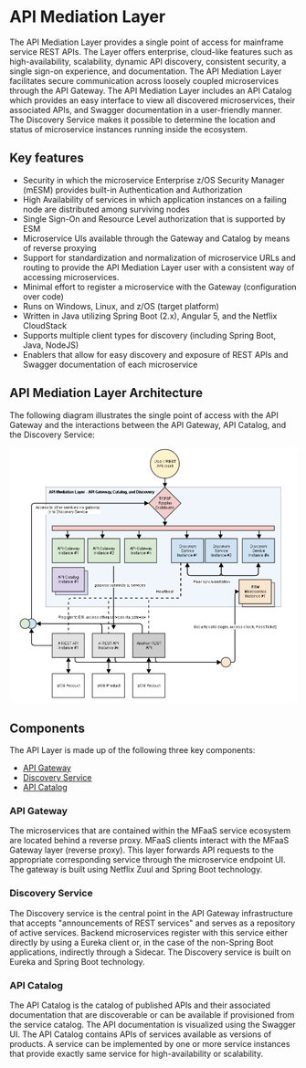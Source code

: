 # API Mediation Layer

The API Mediation Layer provides a single point of access for mainframe service REST APIs. The Layer offers enterprise, cloud-like features such as high-availability, scalability, dynamic API discovery, consistent security, a single sign-on experience, and documentation. The API Mediation Layer facilitates secure communication across loosely coupled microservices through the API Gateway. The API Mediation Layer includes an API Catalog which provides an easy interface to view all discovered microservices, their associated APIs, and Swagger documentation in a user-friendly manner. The Discovery Service makes it possible to determine the location and status of microservice instances running inside the ecosystem.  

## Key features  
* Security in which the microservice Enterprise z/OS Security Manager (mESM) provides built-in Authentication and Authorization
* High Availability of services in which application instances on a failing node are distributed among surviving nodes
* Single Sign-On and Resource Level authorization that is supported by ESM
* Microservice UIs available through the Gateway and Catalog by means of reverse proxying
* Support for standardization and normalization of microservice URLs and routing to provide the API Mediation Layer user with a consistent way of accessing microservices.
* Minimal effort to register a microservice with the Gateway (configuration over code)
* Runs on Windows, Linux, and z/OS (target platform)
* Written in Java utilizing Spring Boot (2.x), Angular 5, and the Netflix CloudStack
* Supports multiple client types for discovery (including Spring Boot, Java, NodeJS)
* Enablers that allow for easy discovery and exposure of REST APIs and Swagger documentation of each microservice 

## API Mediation Layer Architecture 
The following diagram illustrates the single point of access with the API Gateway and the interactions between the API Gateway, API Catalog, and the Discovery Service:   

![API Mediation Layer Architecture diagram](diagrams/image2018-2-26%2014_53_46.png)

## Components
The API Layer is made up of the following three key components:

* [API Gateway](#api-gateway)
* [Discovery Service](#discovery-service)
* [API Catalog](#api-catalog)

### API Gateway
The microservices that are contained within the MFaaS service ecosystem are located behind a reverse proxy. MFaaS clients interact with the MFaaS Gateway layer (reverse proxy). This layer forwards API requests to the appropriate corresponding service through the microservice endpoint UI. The gateway is built using Netflix Zuul and Spring Boot technology.

### Discovery Service
The Discovery service is the central point in the API Gateway infrastructure that accepts "announcements of REST services" and serves as a repository of active services. Backend microservices register with this service either directly by using a Eureka client or, in the case of the non-Spring Boot applications, indirectly through a Sidecar. The Discovery service is built on Eureka and Spring Boot technology.

### API Catalog
The API Catalog is the catalog of published APIs and their associated documentation that are discoverable or can be available if provisioned from the service catalog. The API documentation is visualized using the Swagger UI. The API Catalog contains APIs of services available as versions of products. A service can be implemented by one or more service instances that provide exactly same service for high-availability or scalability. 


